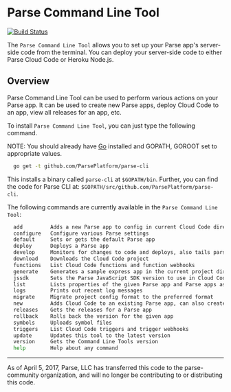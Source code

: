 Parse Command Line Tool
=======
[![Build Status](https://travis-ci.org/ParsePlatform/parse-cli.svg?branch=master)](https://travis-ci.org/ParsePlatform/parse-cli)

The `Parse Command Line Tool` allows you to set up your Parse app's server-side code from the terminal.
You can deploy your server-side code to either Parse Cloud Code or Heroku Node.js.

Overview
--------
Parse Command Line Tool can be used to perform various actions on your Parse app.
It can be used to create new Parse apps, deploy Cloud Code to an app, view all releases for an app, etc.

To install `Parse Command Line Tool`, you can just type the following command.

NOTE: You should already have [Go](https://golang.org/doc/install) installed and GOPATH, GOROOT set to appropriate values.

```bash
  go get -t github.com/ParsePlatform/parse-cli
```

This installs a binary called `parse-cli` at `$GOPATH/bin`.
Further, you can find the code for Parse CLI at: `$GOPATH/src/github.com/ParsePlatform/parse-cli`.

The following commands are currently available in the `Parse Command Line Tool`:
```bash
  add         Adds a new Parse app to config in current Cloud Code directory
  configure   Configure various Parse settings
  default     Sets or gets the default Parse app
  deploy      Deploys a Parse app
  develop     Monitors for changes to code and deploys, also tails parse logs
  download    Downloads the Cloud Code project
  functions   List Cloud Code functions and function webhooks
  generate    Generates a sample express app in the current project directory
  jssdk       Sets the Parse JavaScript SDK version to use in Cloud Code
  list        Lists properties of the given Parse app and Parse apps associated with given project
  logs        Prints out recent log messages
  migrate     Migrate project config format to the preferred format
  new         Adds Cloud Code to an existing Parse app, can also create a new Parse app
  releases    Gets the releases for a Parse app
  rollback    Rolls back the version for the given app
  symbols     Uploads symbol files
  triggers    List Cloud Code triggers and trigger webhooks
  update      Updates this tool to the latest version
  version     Gets the Command Line Tools version
  help        Help about any command
```

-----

As of April 5, 2017, Parse, LLC has transferred this code to the parse-community organization, and will no longer be contributing to or distributing this code.
